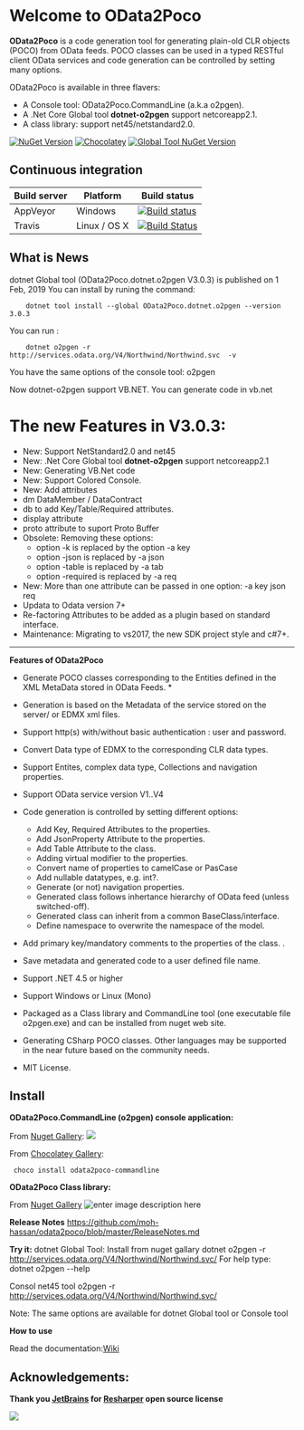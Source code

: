 # Welcome to OData2Poco
**OData2Poco** is a code generation tool for generating plain-old CLR objects (POCO) from OData feeds. 
POCO classes can be used in a typed RESTful client OData services and code generation can be controlled by setting many options.

OData2Poco is available in three flavers:

- A Console tool: OData2Poco.CommandLine (a.k.a o2pgen).
- A .Net Core Global tool  **dotnet-o2pgen** support netcoreapp2.1.
- A class library: support net45/netstandard2.0.

[![NuGet Version](https://img.shields.io/nuget/v/OData2Poco.CommandLine.svg?label=nuget%20Console&style=flat)](https://www.nuget.org/packages/OData2Poco.CommandLine)
[![Chocolatey](https://img.shields.io/chocolatey/v/odata2poco-commandline.svg?label=Chocolatey%20Version)](https://chocolatey.org/packages/odata2poco-commandline)
[![Global Tool NuGet Version](https://img.shields.io/nuget/v/OData2Poco.dotnet.o2pgen.svg?label=dotnet%20Global%20Tool&style=flat)](https://www.nuget.org/packages/OData2Poco.dotnet.o2pgen)

## Continuous integration
|Build server                |Platform     |Build status                                                |
|----------------------------|-------------|------------------------------------------------------------|
|AppVeyor                    |Windows      |[![Build status](https://ci.appveyor.com/api/projects/status/sjaqqu70ex31n8se?svg=true)](https://ci.appveyor.com/project/moh-hassan/odata2poco)|
|Travis                      |Linux / OS X |[![Build Status](https://travis-ci.org/moh-hassan/odata2poco.svg?branch=master)](https://travis-ci.org/moh-hassan/odata2poco)|
## What is News
dotnet Global tool (OData2Poco.dotnet.o2pgen V3.0.3) is published on 1 Feb, 2019
You can install by runing the command:

        dotnet tool install --global OData2Poco.dotnet.o2pgen --version 3.0.3 
You can run :

        dotnet o2pgen -r http://services.odata.org/V4/Northwind/Northwind.svc  -v

You have the same options of the console tool: o2pgen

Now dotnet-o2pgen support VB.NET.
You can generate code in vb.net


# **The new Features in V3.0.3:** #

-  New: Support NetStandard2.0 and net45
-  New: .Net Core Global tool  **dotnet-o2pgen** support netcoreapp2.1
-  New: Generating VB.Net code
-  New: Support Colored Console.
-  New: Add attributes 
  -  dm DataMember / DataContract
  -  db to add Key/Table/Required attributes.
  -  display attribute
  -  proto attribute to suport Proto Buffer
-  Obsolete: Removing these options:
   - option -k is replaced by the option -a key 
   - option -json is replaced by -a json
   - option -table is replaced by -a tab
   - option -required is replaced by -a req
- New: More than one attribute can be passed in one option: -a key json req
- Updata to Odata version 7+
-   Re-factoring Attributes to be added as a plugin based on standard interface.
-   Maintenance: Migrating to vs2017,  the new SDK project style and c#7+.

----------


**Features of OData2Poco**
   
- Generate POCO classes corresponding to the Entities defined in the XML MetaData stored in OData Feeds. *     
- Generation   is based on the Metadata of the service stored on the  server/ or  EDMX xml files.
- Support http(s) with/without basic authentication   : user and password.
- Convert Data type of EDMX to the corresponding CLR data types.
- Support Entites, complex data type, Collections  and navigation properties.
- Support OData service version V1..V4
- Code generation is controlled by setting different options:   
   - Add Key, Required Attributes to the properties. 
   - Add JsonProperty Attribute to the properties.
   - Add Table Attribute to the class.
   - Adding virtual modifier to the properties.
   - Convert name of properties to camelCase or PasCase
   - Add nullable datatypes, e.g. int?.
   - Generate (or not) navigation properties.
   - Generated class follows inhertance hierarchy of OData feed (unless switched-off).
   - Generated class can inherit from a common BaseClass/interface.
   - Define namespace to overwrite the namespace of the model.

- Add primary key/mandatory comments to the properties of the class.   .
- Save metadata and generated code to a user defined file name.
- Support .NET 4.5 or higher
- Support Windows or Linux (Mono)
- Packaged as a Class library and CommandLine tool (one executable file o2pgen.exe) and can be installed from nuget web site.
- Generating CSharp POCO classes. Other languages may be supported in the near future based on the community needs.
- MIT License. 

 
## Install

**OData2Poco.CommandLine (o2pgen) console application:** 

From [Nuget Gallery](https://www.nuget.org/packages/OData2Poco.CommandLine):
 ![](http://download-codeplex.sec.s-msft.com/Download?ProjectName=odata2poco&DownloadId=1567512)

From [Chocolatey Gallery](https://chocolatey.org/packages/odata2poco-commandline):

     choco install odata2poco-commandline

**OData2Poco Class library:** 

From [Nuget Gallery](https://www.nuget.org/packages/OData2Poco/)
![enter image description here](http://download-codeplex.sec.s-msft.com/Download?ProjectName=odata2poco&DownloadId=1562964)



**Release Notes**
https://github.com/moh-hassan/odata2poco/blob/master/ReleaseNotes.md


 **Try it:**
 dotnet Global Tool: 
 Install from nuget gallary
       dotnet o2pgen -r http://services.odata.org/V4/Northwind/Northwind.svc/
	   For help type: dotnet o2pgen --help

Consol net45 tool
       o2pgen -r http://services.odata.org/V4/Northwind/Northwind.svc/
 
 Note: The same options are available for dotnet Global tool or Console tool

 **How to use**

Read the documentation:[Wiki](https://github.com/moh-hassan/odata2poco/wiki)

## Acknowledgements: 

**Thank you [JetBrains](https://www.jetbrains.com "JetBrain") for [Resharper](https://www.jetbrains.com/resharper/ "Resharper") open source license**

![](http://download-codeplex.sec.s-msft.com/Download?ProjectName=odata2poco&DownloadId=1569779)
